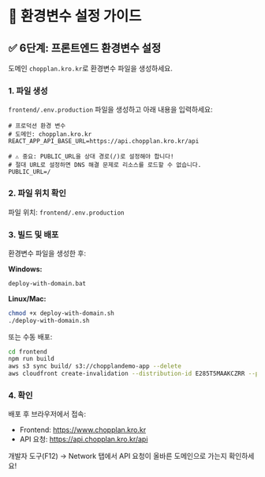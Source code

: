 # 🔧 환경변수 설정 가이드

## ✅ 6단계: 프론트엔드 환경변수 설정

도메인 `chopplan.kro.kr`로 환경변수 파일을 생성하세요.

### 1. 파일 생성

`frontend/.env.production` 파일을 생성하고 아래 내용을 입력하세요:

```env
# 프로덕션 환경 변수
# 도메인: chopplan.kro.kr
REACT_APP_API_BASE_URL=https://api.chopplan.kro.kr/api

# ⚠️ 중요: PUBLIC_URL을 상대 경로(/)로 설정해야 합니다!
# 절대 URL로 설정하면 DNS 해결 문제로 리소스를 로드할 수 없습니다.
PUBLIC_URL=/
```

### 2. 파일 위치 확인

파일 위치: `frontend/.env.production`

### 3. 빌드 및 배포

환경변수 파일을 생성한 후:

**Windows:**
```bash
deploy-with-domain.bat
```

**Linux/Mac:**
```bash
chmod +x deploy-with-domain.sh
./deploy-with-domain.sh
```

또는 수동 배포:
```bash
cd frontend
npm run build
aws s3 sync build/ s3://chopplandemo-app --delete
aws cloudfront create-invalidation --distribution-id E285T5MAAKCZRR --paths "/*"
```

### 4. 확인

배포 후 브라우저에서 접속:
- Frontend: https://www.chopplan.kro.kr
- API 요청: https://api.chopplan.kro.kr/api

개발자 도구(F12) → Network 탭에서 API 요청이 올바른 도메인으로 가는지 확인하세요!

